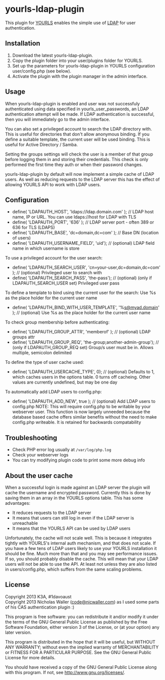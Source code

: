 yourls-ldap-plugin
==================

This plugin for [YOURLS](https://github.com/YOURLS/YOURLS) enables the simple use of [LDAP](http://en.wikipedia.org/wiki/Lightweight_Directory_Access_Protocol) for user authentication. 

Installation
------------
1. Download the latest yourls-ldap-plugin.
1. Copy the plugin folder into your user/plugins folder for YOURLS.
1. Set up the parameters for yourls-ldap-plugin in YOURLS configuration user/config.php (see below).
1. Activate the plugin with the plugin manager in the admin interface.

Usage
-----
When yourls-ldap-plugin is enabled and user was not successfuly authenticated using data specified in yourls_user_passwords, an LDAP authentication attempt will be made. If LDAP authentication is successful, then you will immediately go to the admin interface.

You can also set a privileged account to search the LDAP directory with. This is useful for directories that don't allow anonymous binding. If you define a suitable template, the current user will be used binding. This is useful for Active Directory / Samba. 

Setting the groups settings will check the user is a member of that group before logging them in and storing their credentials. This check is only performed the first time they auth or when their password changes.

yourls-ldap-plugin by default will now implement a simple cache of LDAP users. As well as reducing requests to the LDAP server this has the effect of allowing YOURLS API to work with LDAP users.

Configuration
-------------

  * define( 'LDAPAUTH_HOST', 'ldaps://ldap.domain.com' ); // LDAP host name, IP or URL. You can use ldaps://host for LDAP with TLS
  * define( 'LDAPAUTH_PORT', '636' ); // LDAP server port - often 389 or 636 for TLS (LDAPS)
  * define( 'LDAPAUTH_BASE', 'dc=domain,dc=com' ); // Base DN (location of users)
  * define( 'LDAPAUTH_USERNAME_FIELD', 'uid'); // (optional) LDAP field name in which username is store

To use a privileged account for the user search:
  * define( 'LDAPAUTH_SEARCH_USER', 'cn=your-user,dc=domain,dc=com' ); // (optional) Privileged user to search with
  * define( 'LDAPAUTH_SEARCH_PASS', 'the-pass'); // (optional) (only if LDAPAUTH_SEARCH_USER set) Privileged user pass

To define a template to bind using the current user for the search: Use %s as the place holder for the current user name
  * define( 'LDAPAUTH_BIND_WITH_USER_TEMPLATE', '%s@myad.domain' ); // (optional) Use %s as the place holder for the current user name

To check group membership before authenticating:
  * define( 'LDAPAUTH_GROUP_ATTR', 'memberof' ); // (optional) LDAP groups attr
  * define( 'LDAPAUTH_GROUP_REQ', 'the-group;another-admin-group'); // (only if LDAPAUTH_GROUP_REQ set) Group/s user must be in. Allows multiple, semicolon delimited

To define the type of user cache used:
  * define( 'LDAPAUTH_USERCACHE_TYPE', 0); // (optional) Defaults to 1, which caches users in the options table. 0 turns off cacheing. Other values are currently undefined, but may be one day

To automatically add LDAP users to config.php:
  * define( 'LDAPAUTH_ADD_NEW', true ); // (optional) Add LDAP users to config.php
NOTE: This will require config.php to be writable by your webserver user. This function is now largely unneeded because the database based cache offers similar benefits without the need to make config.php writeable. It is retained for backwards compatability
 
Troubleshooting
---------------
  * Check PHP error log usually at `/var/log/php.log`
  * Check your webserver logs
  * You can try modifying plugin code to print some more debug info

About the user cache
--------------------
When a successful login is made against an LDAP server the plugin will cache the username and encrypted password. Currently this is done by saving them in an array in the YOURLS options table. This has some advantages:

  * It reduces requests to the LDAP server
  * It means that users can still log in even if the LDAP server is unreachable
  * It means that the YOURLS API can be used by LDAP users

Unfortunately, the cache will not scale well. This is because it integrates tightly with YOURLS's internal auth mechanism, and that does not scale. If you have a few tens of LDAP users likely to use your YOURLS installation it should be fine. Much more than that and you may see performance issues. If so, you should probably disable the cache. This will mean
that your LDAP users will not be able to use the API. At least not unless they are also listed in users/config.php, which suffers from the same scaling problems. 

License
-------
Copyright 2013 K3A, #1davoaust <BR>
Copyright 2013 Nicholas Waller (code@nicwaller.com) as I used some parts of his CAS authentication plugin :)

This program is free software: you can redistribute it and/or modify
it under the terms of the GNU General Public License as published by
the Free Software Foundation, either version 3 of the License, or
(at your option) any later version.

This program is distributed in the hope that it will be useful,
but WITHOUT ANY WARRANTY; without even the implied warranty of
MERCHANTABILITY or FITNESS FOR A PARTICULAR PURPOSE.  See the
GNU General Public License for more details.

You should have received a copy of the GNU General Public License
along with this program.  If not, see <http://www.gnu.org/licenses/>.
